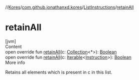 //[Kores](../../index.md)/[com.github.jonathanxd.kores](../index.md)/[ListInstructions](index.md)/[retainAll](retain-all.md)



# retainAll  
[jvm]  
Content  
open override fun [retainAll](retain-all.md)(c: [Collection](https://kotlinlang.org/api/latest/jvm/stdlib/kotlin.collections/-collection/index.html)<*>): [Boolean](https://kotlinlang.org/api/latest/jvm/stdlib/kotlin/-boolean/index.html)  
open override fun [retainAll](retain-all.md)(c: [Iterable](https://kotlinlang.org/api/latest/jvm/stdlib/kotlin.collections/-iterable/index.html)<[Instruction](../-instruction/index.md)>): [Boolean](https://kotlinlang.org/api/latest/jvm/stdlib/kotlin/-boolean/index.html)  
More info  


Retains all elements which is present in c in this list.

  



